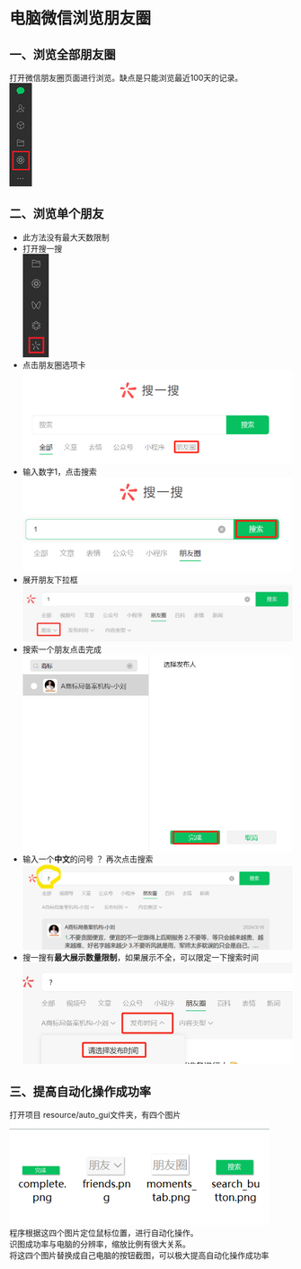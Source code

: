 # 电脑微信浏览朋友圈
## 一、浏览全部朋友圈
打开微信朋友圈页面进行浏览。缺点是只能浏览最近100天的记录。<br/>
![朋友圈页面.png](/doc/pic/朋友圈页面.png)<br/>
## 二、浏览单个朋友
* 此方法没有最大天数限制<br/>
* 打开搜一搜<br/>
![打开搜一搜.png](/doc/pic/打开搜一搜.png)<br/>
* 点击朋友圈选项卡<br/>
![打开朋友圈.png](/doc/pic/打开朋友圈.png)<br/>
* 输入数字1，点击搜索<br/>
![点击搜索.png](/doc/pic/点击搜索.png)<br/>
* 展开朋友下拉框<br/>
![展开朋友.png](/doc/pic/展开朋友.png)<br/>
* 搜索一个朋友点击完成<br/>
![点击完成.png](/doc/pic/点击完成.png)<br/>
* 输入一个**中文**的问号 ？ 再次点击搜索<br/>
![中文问号.png](/doc/pic/中文问号.png)<br/>
* 搜一搜有**最大展示数量限制**，如果展示不全，可以限定一下搜索时间<br/>
![限定时间.png](/doc/pic/限定时间.png)<br/>


## 三、提高自动化操作成功率
打开项目 resource/auto_gui文件夹，有四个图片<br/>
![四幅图.png](/doc/pic/四幅图.png)<br/>
程序根据这四个图片定位鼠标位置，进行自动化操作。<br/>
识图成功率与电脑的分辨率，缩放比例有很大关系。<br/>
将这四个图片替换成自己电脑的按钮截图，可以极大提高自动化操作成功率<br/>